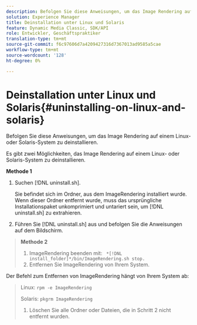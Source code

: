 ```yaml
---
description: Befolgen Sie diese Anweisungen, um das Image Rendering auf einem Linux- oder Solaris-System zu deinstallieren.
solution: Experience Manager
title: Deinstallation unter Linux und Solaris
feature: Dynamic Media Classic, SDK/API
role: Entwickler, Geschäftspraktiker
translation-type: tm+mt
source-git-commit: f6c97606d7a4209427316d7367013ad9585a5cae
workflow-type: tm+mt
source-wordcount: '128'
ht-degree: 0%

---
```



# Deinstallation unter Linux und Solaris{#uninstalling-on-linux-and-solaris}

Befolgen Sie diese Anweisungen, um das Image Rendering auf einem Linux- oder Solaris-System zu deinstallieren.

Es gibt zwei Möglichkeiten, das Image Rendering auf einem Linux- oder Solaris-System zu deinstallieren.

**Methode 1**

1. Suchen [!DNL uninstall.sh].

   Sie befindet sich im Ordner, aus dem ImageRendering installiert wurde. Wenn dieser Ordner entfernt wurde, muss das ursprüngliche Installationspaket unkomprimiert und untariert sein, um [!DNL uninstall.sh] zu extrahieren.
1. Führen Sie [!DNL uninstall.sh] aus und befolgen Sie die Anweisungen auf dem Bildschirm.

>**Methode 2**
>
>1. ImageRendering beenden mit: ` *[!DNL install_folder]*/bin/ImageRendering.sh stop.`
>1. Entfernen Sie ImageRendering von Ihrem System.

>
>   
Der Befehl zum Entfernen von ImageRendering hängt von Ihrem System ab:
>
>   Linux: `rpm -e ImageRendering`
>
>   Solaris: `pkgrm ImageRendering`
>
>1. Löschen Sie alle Ordner oder Dateien, die in Schritt 2 nicht entfernt wurden.

>



